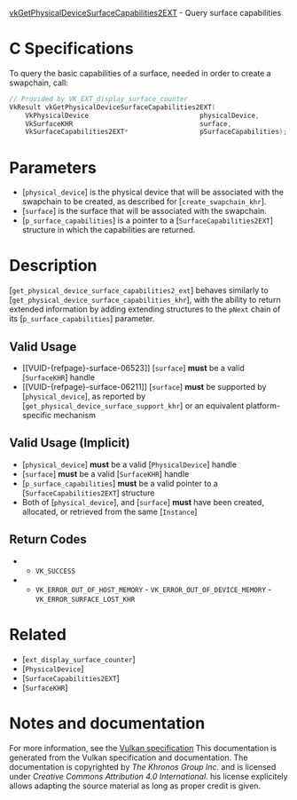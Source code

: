 [vkGetPhysicalDeviceSurfaceCapabilities2EXT](https://www.khronos.org/registry/vulkan/specs/1.3-extensions/man/html/vkGetPhysicalDeviceSurfaceCapabilities2EXT.html) - Query surface capabilities

# C Specifications
To query the basic capabilities of a surface, needed in order to create a
swapchain, call:
```c
// Provided by VK_EXT_display_surface_counter
VkResult vkGetPhysicalDeviceSurfaceCapabilities2EXT(
    VkPhysicalDevice                            physicalDevice,
    VkSurfaceKHR                                surface,
    VkSurfaceCapabilities2EXT*                  pSurfaceCapabilities);
```

# Parameters
- [`physical_device`] is the physical device that will be associated with the swapchain to be created, as described for [`create_swapchain_khr`].
- [`surface`] is the surface that will be associated with the swapchain.
- [`p_surface_capabilities`] is a pointer to a [`SurfaceCapabilities2EXT`] structure in which the capabilities are returned.

# Description
[`get_physical_device_surface_capabilities2_ext`] behaves similarly to
[`get_physical_device_surface_capabilities_khr`], with the ability to return
extended information by adding extending structures to the `pNext` chain
of its [`p_surface_capabilities`] parameter.
## Valid Usage
- [[VUID-{refpage}-surface-06523]]  [`surface`] **must**  be a valid [`SurfaceKHR`] handle
- [[VUID-{refpage}-surface-06211]]  [`surface`] **must**  be supported by [`physical_device`], as reported by [`get_physical_device_surface_support_khr`] or an equivalent platform-specific mechanism

## Valid Usage (Implicit)
-  [`physical_device`] **must**  be a valid [`PhysicalDevice`] handle
-  [`surface`] **must**  be a valid [`SurfaceKHR`] handle
-  [`p_surface_capabilities`] **must**  be a valid pointer to a [`SurfaceCapabilities2EXT`] structure
-    Both of [`physical_device`], and [`surface`] **must**  have been created, allocated, or retrieved from the same [`Instance`]

## Return Codes
*   - `VK_SUCCESS` 
*   - `VK_ERROR_OUT_OF_HOST_MEMORY`  - `VK_ERROR_OUT_OF_DEVICE_MEMORY`  - `VK_ERROR_SURFACE_LOST_KHR`

# Related
- [`ext_display_surface_counter`]
- [`PhysicalDevice`]
- [`SurfaceCapabilities2EXT`]
- [`SurfaceKHR`]

# Notes and documentation
For more information, see the [Vulkan specification](https://www.khronos.org/registry/vulkan/specs/1.3-extensions/html/vkspec.html)
This documentation is generated from the Vulkan specification and documentation.
The documentation is copyrighted by *The Khronos Group Inc.* and is licensed under *Creative Commons Attribution 4.0 International*.
his license explicitely allows adapting the source material as long as proper credit is given.
        